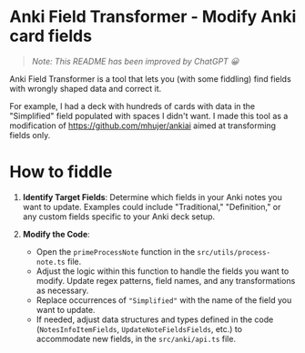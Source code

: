 # Anki Field Transformer - Modify Anki card fields 

> _Note: This README has been improved by ChatGPT 😀_

Anki Field Transformer is a tool that lets you (with some fiddling) find fields with wrongly shaped data and correct it.

For example, I had a deck with hundreds of cards with data in the "Simplified" field populated with spaces I didn't want. I made this tool as a modification of https://github.com/mhujer/ankiai aimed at transforming fields only.

# How to fiddle

1. **Identify Target Fields**: Determine which fields in your Anki notes you want to update. Examples could include "Traditional," "Definition," or any custom fields specific to your Anki deck setup.

2. **Modify the Code**:
    - Open the `primeProcessNote` function in the `src/utils/process-note.ts` file.
    - Adjust the logic within this function to handle the fields you want to modify. Update regex patterns, field names, and any transformations as necessary.
    - Replace occurrences of `"Simplified"` with the name of the field you want to update.
    - If needed, adjust data structures and types defined in the code (`NotesInfoItemFields`, `UpdateNoteFieldsFields`, etc.) to accommodate new fields, in the `src/anki/api.ts` file.
